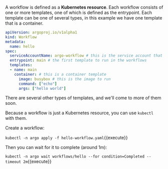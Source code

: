 A workflow is defined as a **Kubernetes resource**. Each workflow consists of one or more templates, one of which is
defined as the entrypoint. Each template can be one of several types, in this example we have one template that is a
container.

```yaml
apiVersion: argoproj.io/v1alpha1
kind: Workflow
metadata:
  name: hello
spec:
  serviceAccountName: argo-workflow # this is the service account that the workflow will run with
  entrypoint: main # the first template to run in the workflows
  templates:
  - name: main
    container: # this is a container template
      image: busybox # this is the image to run
      command: ["echo"]
      args: ["hello world"]

```

There are several other types of templates, and we'll come to more of them soon.

Because a workflow is just a Kubernetes resource, you can use `kubectl` with them.

Create a workflow:

`kubectl -n argo apply -f hello-workflow.yaml`{{execute}}

Then you can wait for it to complete (around 1m):

`kubectl -n argo wait workflows/hello --for condition=Completed --timeout 2m`{{execute}}
